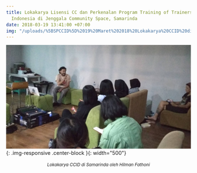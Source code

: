 ```yaml
---
title: Lokakarya Lisensi CC dan Perkenalan Program Training of Trainers Creative Commons
  Indonesia di Jenggala Community Space, Samarinda
date: 2018-03-19 13:41:00 +07:00
img: "/uploads/%5BSPCCID%5D%2019%20Maret%202018%20Lokakarya%20CCID%20di%20Samarinda.jpg"
---
```


![[SPCCID] 19 Maret 2018 Lokakarya CCID di Samarinda.jpg](/uploads/%5BSPCCID%5D%2019%20Maret%202018%20Lokakarya%20CCID%20di%20Samarinda.jpg){: .img-responsive .center-block }{: width="500"}<center><small><i> Lokakarya CCID di Samarinda oleh Hilman Fathoni</i></small></center>